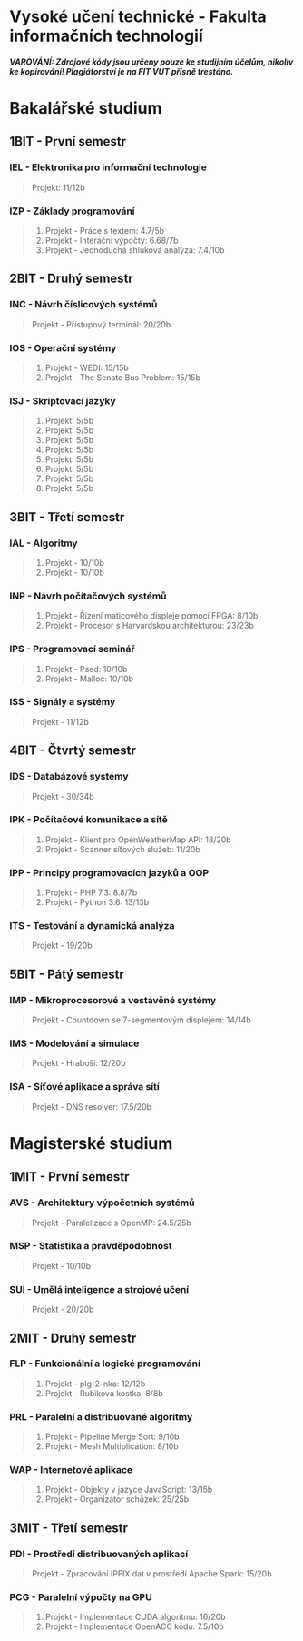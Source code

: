 # Vysoké učení technické - Fakulta informačních technologií

##### VAROVÁNÍ: Zdrojové kódy jsou určeny pouze ke studijním účelům, nikoliv ke kopírování! Plagiátorství je na FIT VUT přísně trestáno.

# Bakalářské studium

## 1BIT - První semestr
### IEL - Elektronika pro informační technologie
>Projekt: 11/12b  

### IZP - Základy programování
>1. Projekt - Práce s textem: 4.7/5b  
>2. Projekt - Interační výpočty: 6.68/7b  
>3. Projekt - Jednoduchá shluková analýza: 7.4/10b  

## 2BIT - Druhý semestr

### INC - Návrh číslicových systémů
>Projekt - Přístupový terminál: 20/20b
### IOS - Operační systémy
>1. Projekt - WEDI: 15/15b  
>2. Projekt - The Senate Bus Problem: 15/15b
### ISJ - Skriptovací jazyky
>1. Projekt: 5/5b  
>2. Projekt: 5/5b  
>3. Projekt: 5/5b  
>4. Projekt: 5/5b  
>5. Projekt: 5/5b  
>6. Projekt: 5/5b  
>7. Projekt: 5/5b  
>8. Projekt: 5/5b  

## 3BIT - Třetí semestr
### IAL - Algoritmy
>1. Projekt - 10/10b  
>2. Projekt - 10/10b  
### INP - Návrh počítačových systémů
>1. Projekt - Řízení maticového displeje pomocí FPGA: 8/10b  
>2. Projekt - Procesor s Harvardskou architekturou: 23/23b  
### IPS - Programovací seminář
>1. Projekt - Psed: 10/10b  
>2. Projekt - Malloc: 10/10b  
### ISS - Signály a systémy
>Projekt - 11/12b  

## 4BIT - Čtvrtý semestr
### IDS - Databázové systémy
>Projekt - 30/34b  
### IPK - Počítačové komunikace a sítě
>1. Projekt - Klient pro OpenWeatherMap API: 18/20b  
>2. Projekt - Scanner síťových služeb: 11/20b  
### IPP - Principy programovacích jazyků a OOP
>1. Projekt - PHP 7.3: 8.8/7b  
>2. Projekt - Python 3.6: 13/13b  
### ITS - Testování a dynamická analýza
>Projekt - 19/20b  

## 5BIT - Pátý semestr
### IMP - Mikroprocesorové a vestavěné systémy
>Projekt - Countdown se 7-segmentovým displejem: 14/14b  
### IMS - Modelování a simulace
>Projekt - Hraboši: 12/20b  
### ISA - Síťové aplikace a správa sítí
>Projekt - DNS resolver: 17.5/20b  

# Magisterské studium

## 1MIT - První semestr
### AVS - Architektury výpočetních systémů
>Projekt - Paralelizace s OpenMP: 24.5/25b  
### MSP - Statistika a pravděpodobnost
>Projekt - 10/10b  
### SUI - Umělá inteligence a strojové učení
>Projekt - 20/20b  

## 2MIT - Druhý semestr
### FLP - Funkcionální a logické programování
>1. Projekt - plg-2-nka: 12/12b  
>2. Projekt - Rubikova kostka: 8/8b  
### PRL - Paralelní a distribuované algoritmy
>1. Projekt - Pipeline Merge Sort: 9/10b  
>2. Projekt - Mesh Multiplication: 8/10b  
### WAP - Internetové aplikace
>1. Projekt - Objekty v jazyce JavaScript: 13/15b  
>2. Projekt - Organizátor schůzek: 25/25b  

## 3MIT - Třetí semestr
### PDI - Prostředí distribuovaných aplikací
>Projekt - Zpracování IPFIX dat v prostředí Apache Spark: 15/20b  
### PCG - Paralelní výpočty na GPU
>1. Projekt - Implementace CUDA algoritmu: 16/20b  
>2. Projekt - Implementace OpenACC kódu: 7.5/10b  
